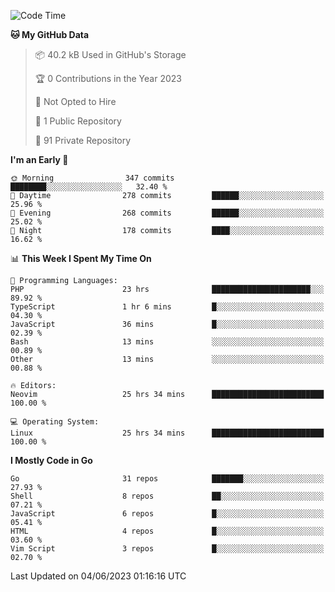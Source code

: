 
<!--START_SECTION:waka-->
![Code Time](http://img.shields.io/badge/Code%20Time-3%2C624%20hrs%2048%20mins-blue)

**🐱 My GitHub Data** 

> 📦 40.2 kB Used in GitHub's Storage 
 > 
> 🏆 0 Contributions in the Year 2023
 > 
> 🚫 Not Opted to Hire
 > 
> 📜 1 Public Repository 
 > 
> 🔑 91 Private Repository 
 > 
**I'm an Early 🐤** 

```text
🌞 Morning                347 commits         ████████░░░░░░░░░░░░░░░░░   32.40 % 
🌆 Daytime                278 commits         ██████░░░░░░░░░░░░░░░░░░░   25.96 % 
🌃 Evening                268 commits         ██████░░░░░░░░░░░░░░░░░░░   25.02 % 
🌙 Night                  178 commits         ████░░░░░░░░░░░░░░░░░░░░░   16.62 % 
```


📊 **This Week I Spent My Time On** 

```text
💬 Programming Languages: 
PHP                      23 hrs              ██████████████████████░░░   89.92 % 
TypeScript               1 hr 6 mins         █░░░░░░░░░░░░░░░░░░░░░░░░   04.30 % 
JavaScript               36 mins             █░░░░░░░░░░░░░░░░░░░░░░░░   02.39 % 
Bash                     13 mins             ░░░░░░░░░░░░░░░░░░░░░░░░░   00.89 % 
Other                    13 mins             ░░░░░░░░░░░░░░░░░░░░░░░░░   00.88 % 

🔥 Editors: 
Neovim                   25 hrs 34 mins      █████████████████████████   100.00 % 

💻 Operating System: 
Linux                    25 hrs 34 mins      █████████████████████████   100.00 % 
```

**I Mostly Code in Go** 

```text
Go                       31 repos            ███████░░░░░░░░░░░░░░░░░░   27.93 % 
Shell                    8 repos             ██░░░░░░░░░░░░░░░░░░░░░░░   07.21 % 
JavaScript               6 repos             █░░░░░░░░░░░░░░░░░░░░░░░░   05.41 % 
HTML                     4 repos             █░░░░░░░░░░░░░░░░░░░░░░░░   03.60 % 
Vim Script               3 repos             █░░░░░░░░░░░░░░░░░░░░░░░░   02.70 % 
```




 Last Updated on 04/06/2023 01:16:16 UTC
<!--END_SECTION:waka-->
